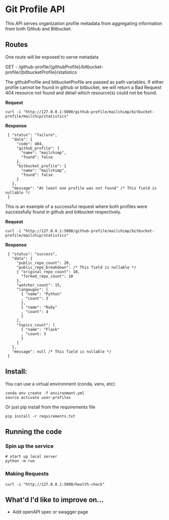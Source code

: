 # Git Profile API

This API serves organization profile metadata from aggregating information from both Github and Bitbucket. 

## Routes

One route will be exposed to serve metadata

GET - /github-profile/{githubProfile}/bitbucket-profile/{bitbucketProfile}/statistics

The githubProfile and bitbucketProfile are passed as path variables. If either profile cannot be found in github or bitbucket, we will return a Bad Request 404 resource not found and detail which resource(s) could not be found.

**Request**

```
curl -i "http://127.0.0.1:5000/github-profile/mailchimp/bitbucket-profile/mailchip/statistics"
```

**Response**

```
 { "status": "failure",
   "data": {
     "code": 404,
     "github_profile": {
       "name": "mailchimp",
       "found": false
     },
     "bitbucket_profile": {
       "name": "mailchimp",
       "found": false
     }
   },
   "message": "At least one profile was not found" /* This field is nullable */
 }
```

This is an example of a successful request where both profiles were successfully found in github and bitbucket respectively.

**Request**

```
curl -i "http://127.0.0.1:5000/github-profile/mailchimp/bitbucket-profile/mailchip/statistics"
```

**Response**

```
 { "status": "success",
   "data": {
     "public_repo_count": 20,
     "public_repo_breakdown": /* This field is nullable */
     { "original_repo_count": 10,
       "forked_repo_count": 10
     },
     "watcher_count": 15,
     "langauges": [
       { "name": "Python"
       , "count": 3
       },
       { "name": "Ruby"
       , "count": 4
       }
     ],
     "topics_count": [
       { "name": "Flask"
       , "count: 3
       }
     ]
   },
   "message": null /* This field is nullable */
 }
```

## Install:

You can use a virtual environment (conda, venv, etc):
```
conda env create -f environment.yml
source activate user-profiles
```

Or just pip install from the requirements file
``` 
pip install -r requirements.txt
```

## Running the code

### Spin up the service

```
# start up local server
python -m run 
```

### Making Requests

```
curl -i "http://127.0.0.1:5000/health-check"
```


## What'd I'd like to improve on...
* Add openAPI spec or swagger page
